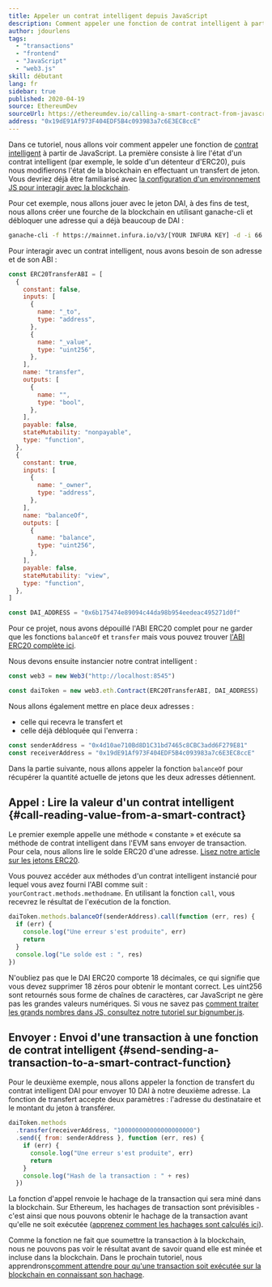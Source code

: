 ```yaml
---
title: Appeler un contrat intelligent depuis JavaScript
description: Comment appeler une fonction de contrat intelligent à partir de JavaScript en utilisant un exemple de jeton Dai
author: jdourlens
tags:
  - "transactions"
  - "frontend"
  - "JavaScript"
  - "web3.js"
skill: débutant
lang: fr
sidebar: true
published: 2020-04-19
source: EthereumDev
sourceUrl: https://ethereumdev.io/calling-a-smart-contract-from-javascript/
address: "0x19dE91Af973F404EDF5B4c093983a7c6E3EC8ccE"
---
```


Dans ce tutoriel, nous allons voir comment appeler une fonction de [contrat intelligent](/developers/docs/smart-contracts/) à partir de JavaScript. La première consiste à lire l'état d'un contrat intelligent (par exemple, le solde d'un détenteur d'ERC20), puis nous modifierons l'état de la blockchain en effectuant un transfert de jeton. Vous devriez déjà être familiarisé avec [la configuration d'un environnement JS pour interagir avec la blockchain](/developers/tutorials/set-up-web3js-to-use-ethereum-in-javascript/).

Pour cet exemple, nous allons jouer avec le jeton DAI, à des fins de test, nous allons créer une fourche de la blockchain en utilisant ganache-cli et débloquer une adresse qui a déjà beaucoup de DAI :



```bash
ganache-cli -f https://mainnet.infura.io/v3/[YOUR INFURA KEY] -d -i 66 1 --unlock 0x4d10ae710Bd8D1C31bd7465c8CBC3add6F279E81
```


Pour interagir avec un contrat intelligent, nous avons besoin de son adresse et de son ABI :



```js
const ERC20TransferABI = [
  {
    constant: false,
    inputs: [
      {
        name: "_to",
        type: "address",
      },
      {
        name: "_value",
        type: "uint256",
      },
    ],
    name: "transfer",
    outputs: [
      {
        name: "",
        type: "bool",
      },
    ],
    payable: false,
    stateMutability: "nonpayable",
    type: "function",
  },
  {
    constant: true,
    inputs: [
      {
        name: "_owner",
        type: "address",
      },
    ],
    name: "balanceOf",
    outputs: [
      {
        name: "balance",
        type: "uint256",
      },
    ],
    payable: false,
    stateMutability: "view",
    type: "function",
  },
]

const DAI_ADDRESS = "0x6b175474e89094c44da98b954eedeac495271d0f"
```


Pour ce projet, nous avons dépouillé l'ABI ERC20 complet pour ne garder que les fonctions `balanceOf` et `transfer` mais vous pouvez trouver [l'ABI ERC20 complète ici](https://ethereumdev.io/abi-for-erc20-contract-on-ethereum/).

Nous devons ensuite instancier notre contrat intelligent :



```js
const web3 = new Web3("http://localhost:8545")

const daiToken = new web3.eth.Contract(ERC20TransferABI, DAI_ADDRESS)
```


Nous allons également mettre en place deux adresses :

- celle qui recevra le transfert et
- celle déjà débloquée qui l'enverra :



```js
const senderAddress = "0x4d10ae710Bd8D1C31bd7465c8CBC3add6F279E81"
const receiverAddress = "0x19dE91Af973F404EDF5B4c093983a7c6E3EC8ccE"
```


Dans la partie suivante, nous allons appeler la fonction `balanceOf` pour récupérer la quantité actuelle de jetons que les deux adresses détiennent.



## Appel : Lire la valeur d'un contrat intelligent {#call-reading-value-from-a-smart-contract}

Le premier exemple appelle une méthode « constante » et exécute sa méthode de contrat intelligent dans l'EVM sans envoyer de transaction. Pour cela, nous allons lire le solde ERC20 d'une adresse. [Lisez notre article sur les jetons ERC20](/developers/tutorials/understand-the-erc-20-token-smart-contract/).

Vous pouvez accéder aux méthodes d'un contrat intelligent instancié pour lequel vous avez fourni l'ABI comme suit : `yourContract.methods.methodname`. En utilisant la fonction `call`, vous recevrez le résultat de l'exécution de la fonction.



```js
daiToken.methods.balanceOf(senderAddress).call(function (err, res) {
  if (err) {
    console.log("Une erreur s'est produite", err)
    return
  }
  console.log("Le solde est : ", res)
})
```


N'oubliez pas que le DAI ERC20 comporte 18 décimales, ce qui signifie que vous devez supprimer 18 zéros pour obtenir le montant correct. Les uint256 sont retournés sous forme de chaînes de caractères, car JavaScript ne gère pas les grandes valeurs numériques. Si vous ne savez pas [comment traiter les grands nombres dans JS, consultez notre tutoriel sur bignumber.js](https://ethereumdev.io/how-to-deal-with-big-numbers-in-javascript/).



## Envoyer : Envoi d'une transaction à une fonction de contrat intelligent {#send-sending-a-transaction-to-a-smart-contract-function}

Pour le deuxième exemple, nous allons appeler la fonction de transfert du contrat intelligent DAI pour envoyer 10 DAI à notre deuxième adresse. La fonction de transfert accepte deux paramètres : l'adresse du destinataire et le montant du jeton à transférer.



```js
daiToken.methods
  .transfer(receiverAddress, "100000000000000000000")
  .send({ from: senderAddress }, function (err, res) {
    if (err) {
      console.log("Une erreur s'est produite", err)
      return
    }
    console.log("Hash de la transaction : " + res)
  })
```


La fonction d'appel renvoie le hachage de la transaction qui sera miné dans la blockchain. Sur Ethereum, les hachages de transaction sont prévisibles - c'est ainsi que nous pouvons obtenir le hachage de la transaction avant qu'elle ne soit exécutée ([apprenez comment les hachages sont calculés ici](https://ethereum.stackexchange.com/questions/45648/how-to-calculate-the-assigned-txhash-of-a-transaction)).

Comme la fonction ne fait que soumettre la transaction à la blockchain, nous ne pouvons pas voir le résultat avant de savoir quand elle est minée et incluse dans la blockchain. Dans le prochain tutoriel, nous apprendrons[comment attendre pour qu'une transaction soit exécutée sur la blockchain en connaissant son hachage](https://ethereumdev.io/waiting-for-a-transaction-to-be-mined-on-ethereum-with-js/).
